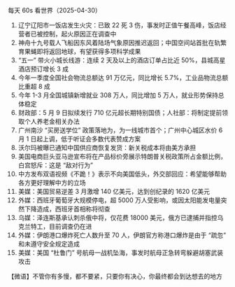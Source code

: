 每天 60s 看世界（2025-04-30）

1. 辽宁辽阳市一饭店发生火灾：已致 22 死 3 伤，事发时正值午餐高峰，饭店经营者已被控制，起火原因正在调查中
2. 神舟十九号载人飞船因东风着陆场气象原因推迟返回；中国空间站首批在轨繁育果蝇即将返回地球，有望获得多项科学成果
3. “五一” 带火小城长线游：连续 2 天及以上的酒店订单占比近 50%，县城高星酒店预订增长 3 成
4. 今年一季度全国社会物流总额达 91 万亿元，同比增长 5.7%，工业品物流总额比重超 8 成
5. 今年 1-3 月全国城镇新增就业 308 万人，同比增加 5 万人，就业形势保持总体稳定
6. 财政部：5 月 9 日拟续发行 710 亿元超长期特别国债；人社部：将制定提前领取个人养老金相关办法
7. 广州南沙 “买房送学位” 政策落地为，为一线城市首个；广州中心城区水价 6 月 1 日起上调，低于听证会多数代表赞成方案
8. 沃尔玛被曝已通知中国供应商恢复发货：新关税成本将由美方承担
9. 美国电商巨头亚马逊宣布将在产品标价旁展示特朗普关税政策所占金额比例，白宫怒斥：这是 “敌对行为”
10. 中方发布双语视频《不跪！》表示不向美国低头，外交部回应：希望能够帮助各方更好理解中方的立场
11. 美媒：美国贸易逆差 3 月激增 140 亿美元，达到创纪录的 1620 亿美元
12. 外媒：西班牙葡萄牙大规模停电，超 5000 万人受影响，或因太阳能发电量突然下降造成，西班牙首相称将彻查
13. 乌媒：泽连斯基承认刺杀俄中将，仅花费 18000 美元，俄方已逮捕并指控乌克兰特工，目前调查仍在进
14. 外媒：伊朗港口爆炸死亡人数升至 70 人，伊朗官方称港口爆炸是由于 “疏忽” 和未遵守安全规定造成
15. 美媒：美国 “杜鲁门” 号航母一战机坠海，事发时航母正急转弯躲避胡塞武装攻击

【微语】不管你有多慢，都不要紧，只要你有决心，你最终都会到达想去的地方